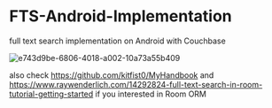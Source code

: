 # FTS-Android-Implementation
full text search implementation on Android with Couchbase 


![e743d9be-6806-4018-a002-10a73a55b409](https://user-images.githubusercontent.com/57070063/164958003-0be46000-9a50-4203-b18c-f4073d6b10e8.jpg)

also check https://github.com/kitfist0/MyHandbook and https://www.raywenderlich.com/14292824-full-text-search-in-room-tutorial-getting-started if you interested in Room ORM
